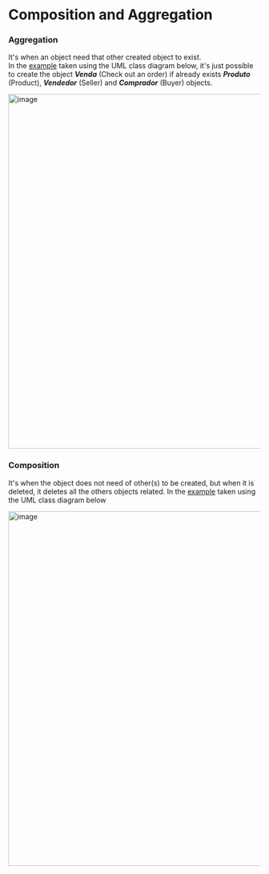 # Composition and Aggregation

### Aggregation

It's when an object need that other created object to exist.<br>
In the [example](https://github.com/maxfideles/tarefas-ebac-max/tree/main/mod13/ExampleCompositionandAgregationAula3/src/br/com/maxfideles/Agreggation) 
taken using the UML class diagram below, it's just possible to
create the object **_Venda_** (Check out an order) if already exists 
**_Produto_** (Product), **_Vendedor_** (Seller) and 
**_Comprador_** (Buyer) objects.

<img width="707" alt="image" src="https://github.com/maxfideles/tarefas-ebac-max/assets/61297641/cede0110-bfff-4f9a-b177-9d77ed2ff0f8"> <br>


### Composition

It's when the object does not need of other(s) to be created, but when 
it is deleted, it deletes all the others objects related.</b>
In the [example](https://github.com/maxfideles/tarefas-ebac-max/tree/main/mod13/ExampleCompositionandAgregationAula3/src/br/com/maxfideles/Composition) 
taken using the UML class diagram below

<img width="707" alt="image" src="https://github.com/maxfideles/tarefas-ebac-max/assets/61297641/d56d823a-0f30-4eeb-b86b-1ca9c3e518ec">



